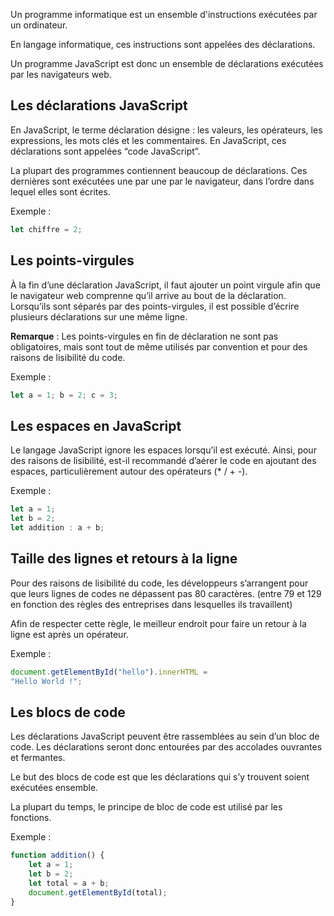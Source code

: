 Un programme informatique est un ensemble d'instructions exécutées par un ordinateur. 

En langage informatique, ces instructions sont appelées des déclarations.

Un programme JavaScript est donc un ensemble de déclarations exécutées par les navigateurs web.

## Les déclarations JavaScript

En JavaScript, le terme déclaration désigne : les valeurs, les opérateurs, les expressions, les mots clés et les commentaires. En JavaScript, ces déclarations sont appelées “code JavaScript”.

La plupart des programmes contiennent beaucoup de déclarations. Ces dernières sont exécutées une par une par le navigateur, dans l’ordre dans lequel elles sont écrites. 

Exemple : 

``` js
let chiffre = 2;
```

## Les points-virgules

À la fin d’une déclaration JavaScript, il faut ajouter un point virgule afin que le navigateur web comprenne qu’il arrive au bout de la déclaration. Lorsqu’ils sont séparés par des points-virgules, il est possible d’écrire plusieurs déclarations sur une même ligne.

__Remarque__ : Les points-virgules en fin de déclaration ne sont pas obligatoires, mais sont tout de même utilisés par convention et pour des raisons de lisibilité du code. 

Exemple :

``` js
let a = 1; b = 2; c = 3;
```

## Les espaces en JavaScript

Le langage JavaScript ignore les espaces lorsqu’il est exécuté. Ainsi, pour des raisons de lisibilité, est-il recommandé d’aérer le code en ajoutant des espaces, particulièrement autour des opérateurs (* / + -).

Exemple :

``` js
let a = 1;
let b = 2;
let addition : a + b;
```

## Taille des lignes et retours à la ligne

Pour des raisons de lisibilité du code, les développeurs s’arrangent pour que leurs lignes de codes ne dépassent pas 80 caractères. (entre 79 et 129 en fonction des règles des entreprises dans lesquelles ils travaillent) 

Afin de respecter cette règle, le meilleur endroit pour faire un retour à la ligne est après un opérateur.

Exemple :

``` js
document.getElementById("hello").innerHTML =
"Hello World !";
```

## Les blocs de code

Les déclarations JavaScript peuvent être rassemblées au sein d’un bloc de code. Les déclarations seront donc entourées par des accolades ouvrantes et fermantes.

Le but des blocs de code est que les déclarations qui s’y trouvent soient exécutées ensemble. 

La plupart du temps, le principe de bloc de code est utilisé par les fonctions.

Exemple :

``` js
function addition() {
    let a = 1;
    let b = 2;
    let total = a + b;
    document.getElementById(total);
}
```
